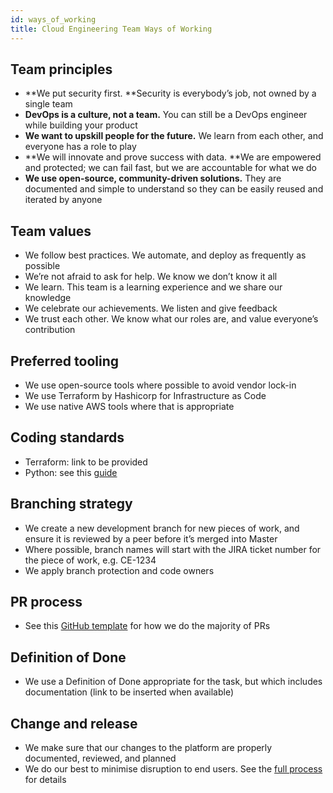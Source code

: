 ```yaml
---
id: ways_of_working
title: Cloud Engineering Team Ways of Working
---
```


## Team principles



* **We put security first. **Security is everybody’s job, not owned by a single team
* **DevOps is a culture, not a team.** You can still be a DevOps engineer while building your product
* **We want to upskill people for the future.** We learn from each other, and everyone has a role to play
* **We will innovate and prove success with data. **We are empowered and protected; we can fail fast, but we are accountable for what we do
* **We use open-source, community-driven solutions.** They are documented and simple to understand so they can be easily reused and iterated by anyone


## Team values



* We follow best practices. We automate, and deploy as frequently as possible
* We’re not afraid to ask for help. We know we don’t know it all
* We learn. This team is a learning experience and we share our knowledge
* We celebrate our achievements. We listen and give feedback
* We trust each other. We know what our roles are, and value everyone’s contribution


## Preferred tooling



* We use open-source tools where possible to avoid vendor lock-in
* We use Terraform by Hashicorp for Infrastructure as Code
* We use native AWS tools where that is appropriate


## Coding standards



* Terraform: link to be provided
* Python: see this [guide](https://google.github.io/styleguide/pyguide.html)


## Branching strategy



* We create a new development branch for new pieces of work, and ensure it is reviewed by a peer before it’s merged into Master
* Where possible, branch names will start with the JIRA ticket number for the piece of work, e.g. CE-1234
* We apply branch protection and code owners


## PR process



* See this [GitHub template](https://github.com/LBHackney-IT/infrastructure/blob/master/.github/pull_request_template.md) for how we do the majority of PRs


## Definition of Done



* We use a Definition of Done appropriate for the task, but which includes documentation (link to be inserted when available)


## Change and release



* We make sure that our changes to the platform are properly documented, reviewed, and planned
* We do our best to minimise disruption to end users. See the [full process](https://playbook.hackney.gov.uk/Infrastructure-Playbook/change_process) for details 